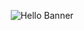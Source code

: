 
<p align="center">
<img src="https://yuvi-raj-p.github.io/Yuvi-raj-P/Spaceglass.svg" alt="Hello Banner" title="Hi YOU" >
</p>

